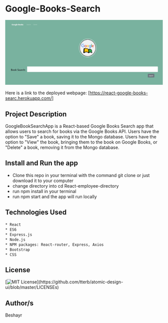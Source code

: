 # Google-Books-Search

![Google Books Search](client/public/GoogleBookSeach.jpg)

Here is a link to the deployed webpage: [https://react-google-books-searc.herokuapp.com/]

## Project Description

GoogleBookSearchApp is a React-based Google Books Search app that allows users to search for books via the Google Books API. Users have the option to "Save" a book, saving it to the Mongo database. Users have the option to "View" the book, bringing them to the book on Google Books, or "Delete" a book, removing it from the Mongo database.

## Install and Run the app

* Clone this repo in your terminal with the command git clone or just download it to your computer
* change directory into cd React-employee-directory
* run npm install in your terminal
* run npm start and the app will run locally 

 ## Technologies Used

    * React
    * ES6
    * Express.js
    * Node.js
    * NPM packages: React-router, Express, Axios   
    * Bootstrap
    * CSS
## License 
[![MIT License](https://img.shields.io/apm/l/atomic-design-ui.svg?)](https://github.com/tterb/atomic-design-ui/blob/master/LICENSEs)

## Author/s
Beshayr 

 




